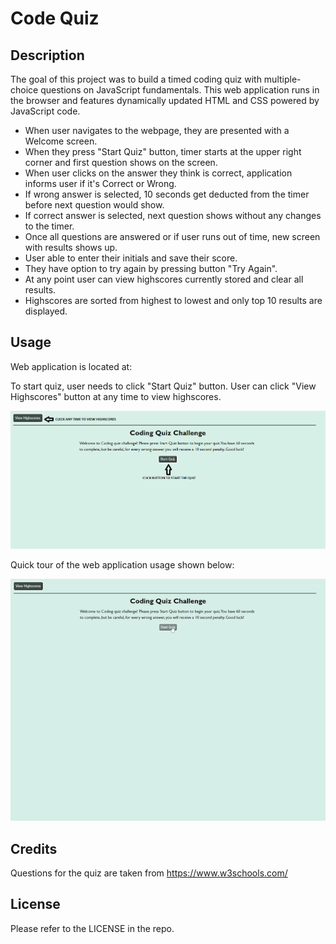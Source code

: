 # Code Quiz

## Description

The goal of this project was to build a timed coding quiz with multiple-choice questions on JavaScript fundamentals. This web application runs in the browser and features dynamically updated HTML and CSS powered by JavaScript code.

- When user navigates to the webpage, they are presented with a Welcome screen. 
- When they press "Start Quiz" button, timer starts at the upper right corner and first question shows on the screen. 
- When user clicks on the answer they think is correct, application informs user if it's Correct or Wrong.
- If wrong answer is selected, 10 seconds get deducted from the timer before next question would show.
- If correct answer is selected, next question shows without any changes to the timer. 
- Once all questions are answered or if user runs out of time, new screen with results shows up. 
- User able to enter their initials and save their score. 
- They have option to try again by pressing button "Try Again".
- At any point user can view highscores currently stored and clear all results. 
- Highscores are sorted from highest to lowest and only top 10 results are displayed. 

## Usage

Web application is located at: 

To start quiz, user needs to click "Start Quiz" button. User can click "View Highscores" button at any time to view highscores. 

![welcome screen image of the webpage](assets/images/welcome-screen.png)

Quick tour of the web application usage shown below: 

![quiz question image of the webpage](assets/images/code-quiz-gif.gif)

## Credits

Questions for the quiz are taken from https://www.w3schools.com/

## License

Please refer to the LICENSE in the repo.